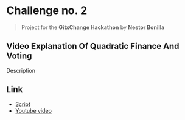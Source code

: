 # Challenge no. 2
> Project for the **GitxChange Hackathon**
> by **Nestor Bonilla**

## Video Explanation Of Quadratic Finance And Voting

Description

## Link
* [Script](https://link/)
* [Youtube video](https://youtu.be/)